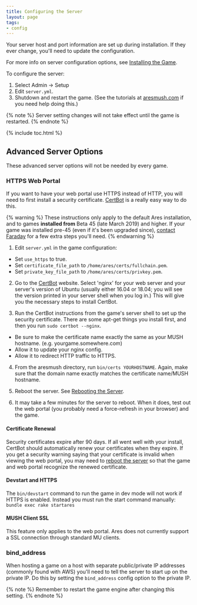 ```yaml
---
title: Configuring the Server
layout: page
tags:
- config
---
```


Your server host and port information are set up during installation.  If they ever change, you'll need to update the configuration.

For more info on server configuration options, see [Installing the Game](/tutorials/install/install-game.html).

To configure the server:

1. Select Admin -> Setup
2. Edit `server.yml`.
4. Shutdown and restart the game. (See the tutorials at [aresmush.com](http://www.aresmush.com) if you need help doing this.)

{% note %} 
Server setting changes will not take effect until the game is restarted.
{% endnote %}

{% include toc.html %}

## Advanced Server Options

These advanced server options will not be needed by every game.

### HTTPS Web Portal

If you want to have your web portal use HTTPS instead of HTTP, you will need to first install a security certificate.  [CertBot](https://certbot.eff.org/) is a really easy way to do this.  

{% warning %} 
These instructions only apply to the default Ares installation, and to games **installed from** Beta 45 (late March 2019) and higher.  If your game was installed pre-45 (even if it's been upgraded since), [contact Faraday](/feedback.html) for a few extra steps you'll need.
{% endwarning %}


1. Edit `server.yml` in the game configuration:
  - Set `use_https` to true.
  - Set `certificate_file_path` to `/home/ares/certs/fullchain.pem`.
  - Set `private_key_file_path` to `/home/ares/certs/privkey.pem`.

2. Go to the [CertBot](https://certbot.eff.org/) website.  Select 'nginx' for your web server and your server's version of Ubuntu (usually either 16.04 or 18.04; you will see the version printed in your server shell when you log in.)  This will give you the necessary steps to install CertBot.

3. Run the CertBot instructions from the game's server shell to set up the security certificate.  There are some apt-get things you install first, and then you run `sudo certbot --nginx`.
  - Be sure to make the certificate name exactly the same as your MUSH hostname.  (e.g. yourgame.somewhere.com)
  - Allow it to update your nginx config.
  - Allow it to redirect HTTP traffic to HTTPS.

4. From the aresmush directory, run `bin/certs YOURHOSTNAME`.  Again, make sure that the domain name exactly matches the certificate name/MUSH hostname.

5. Reboot the server.  See [Rebooting the Server](/tutorials/manage/reboot.html).

6. It may take a few minutes for the server to reboot.  When it does, test out the web portal (you probably need a force-refresh in your browser) and the game.

#### Certificate Renewal

Security certificates expire after 90 days.  If all went well with your install, CertBot should automatically renew your certificates when they expire.  If you get a security warning saying that your certificate is invalid when viewing the web portal, you may need to [reboot the server](/tutorials/manage/reboot.html) so that the game and web portal recognize the renewed certificate.

#### Devstart and HTTPS

The `bin/devstart` command to run the game in dev mode will not work if HTTPS is enabled.  Instead you must run the start command manually: `bundle exec rake startares`

#### MUSH Client SSL

This feature only applies to the web portal.  Ares does not currently support a SSL connection through standard MU clients.


### bind_address

When hosting a game on a host with separate public/private IP addresses (commonly found with AWS) you'll need to tell the server to start up on the private IP.  Do this by setting the `bind_address` config option to the private IP.

{% note %} 
Remember to restart the game engine after changing this setting.
{% endnote %}

